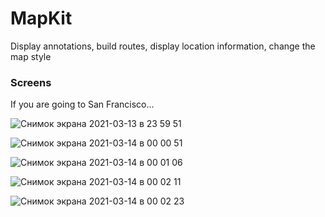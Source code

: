 # MapKit
Display annotations, build routes, display location information, change the map style

### Screens

If you are going to San Francisco...

![Снимок экрана 2021-03-13 в 23 59 51](https://user-images.githubusercontent.com/76963888/111044582-7cc2db00-845a-11eb-909a-497cfb70fe62.png)

![Снимок экрана 2021-03-14 в 00 00 51](https://user-images.githubusercontent.com/76963888/111044584-80eef880-845a-11eb-9e89-0838a0809250.png)

![Снимок экрана 2021-03-14 в 00 01 06](https://user-images.githubusercontent.com/76963888/111044587-82202580-845a-11eb-9ebd-d77d6881a87e.png)

![Снимок экрана 2021-03-14 в 00 02 11](https://user-images.githubusercontent.com/76963888/111044589-83e9e900-845a-11eb-9b38-d529efdc9362.png)

![Снимок экрана 2021-03-14 в 00 02 23](https://user-images.githubusercontent.com/76963888/111044591-851b1600-845a-11eb-8dd9-e454248aa300.png)
